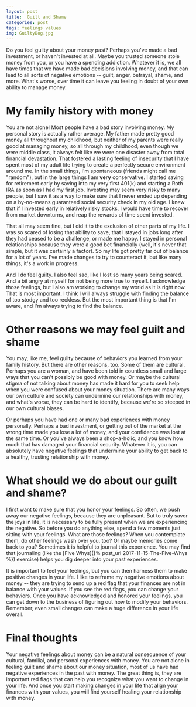```yaml
---
layout: post
title:  Guilt and Shame
categories: post
tags: feelings values
img: GuiltyDog.jpg
---
```


Do you feel guilty about your money past? Perhaps you've made a bad investment, or haven't invested at all. Maybe you trusted someone stole money from you, or you have a spending addiction. Whatever it is, we all have times that we have made bad decisions involving money, and that can lead to all sorts of negative emotions -- guilt, anger, betrayal, shame, and more. What's worse, over time it can leave you feeling in doubt of your own ability to manage money.

<!--more-->

# My family history with money
You are not alone! Most people have a bad story involving money. My personal story is actually rather average. My father made pretty good money all throughout my childhood, but neither of my parents were really good at managing money, so all through my childhood, even though we were middle class, it always felt like we were one disaster away from total financial devastation. That fostered a lasting feeling of insecurity that I have spent most of my adult life trying to create a perfectly secure environment around me. In the small things, I'm spontaneous (friends might call me "random"), but in the large things I am **very** conservative. I started saving for retirement early by saving into my very first 401(k) and starting a Roth IRA as soon as I had my first job. Investing may seem very risky to many people, but I saw it as a way to make sure that I never ended up depending on a by-no-means guaranteed social security check in my old age. I knew that if I invested early in relatively risky stocks, I would have time to recover from market downturns, and reap the rewards of time spent invested.

That all may seem fine, but I did it to the exclusion of other parts of my life. I was so scared of losing that ability to save, that I stayed in jobs long after they had ceased to be a challenge, or made me happy. I stayed in personal relationships because they were a good bet financially (well, it's never that simple, but it was certainly a factor). So my life got pretty far out of balance for a lot of years. I've made changes to try to counteract it, but like many things, it's a work in progress. 

And I do feel guilty. I also feel sad, like I lost so many years being scared. And a bit angry at myself for not being more true to myself. I acknowledge those feelings, but I also am working to change my world as it is right now. That is most important. I think I will always struggle with finding the balance of too stodgy and too reckless. But the most important thing is that I'm aware, and I'm always trying to find the balance.

# Other reasons we may feel guilt and shame
You may, like me, feel guilty because of behaviors you learned from your family history. But there are other reasons, too. Some of them are cultural. Perhaps you are a woman, and have been told in countless small and large ways that you can't possibly be good with money. Or maybe the cultural stigma of not talking about money has made it hard for you to seek help when you were confused about your money situation. There are many ways our own culture and society can undermine our relationships with money, and what's worse, they can be hard to identify, because we're so steeped in our own cultural biases.

Or perhaps you have had one or many bad experiences with money personally. Perhaps a bad investment, or getting out of the market at the wrong time made you lose a lot of money, and your confidence was lost at the same time. Or you've always been a shop-a-holic, and you know how much that has damaged your financial security. Whatever it is, you can absolutely have negative feelings that undermine your ability to get back to a healthy, trusting relationship with money.

# What should we do about our guilt and shame?
I first want to make sure that you honor your feelings. So often, we push away our negative feelings, because they are unpleasant. But to truly savor the joys in life, it is necessary to be fully present when we are experiencing the negative. So before you do anything else, spend a few moments just sitting with your feelings. What are those feelings? When you contemplate them, do other feelings wash over you, too? Or maybe memories come back to you? Sometimes it is helpful to journal this experience. You may find that journaling (like the [Five Whys]({% post_url 2017-11-15-The-Five-Whys %}) exercise) helps you dig deeper into your past experiences.

It is important to feel your feelings, but you can then harness them to make positive changes in your life. I like to reframe my negative emotions about money -- they are trying to send up a red flag that your finances are not in balance with your values. If you see the red flags, you can change your behaviors. Once you have acknowledged and honored your feelings, you can get down to the business of figuring out how to modify your behaviors. Remember, even small changes can make a huge difference in your life overall.

# Final thoughts
Your negative feelings about money can be a natural consequence of your cultural, familial, and personal experiences with money. You are not alone in feeling guilt and shame about our money situation, most of us have had negative experiences in the past with money. The great thing is, they are important red flags that can help you recognize what you want to change in your life. And once you start making changes in your life that align your finances with your values, you will find yourself healing your relationship with money.